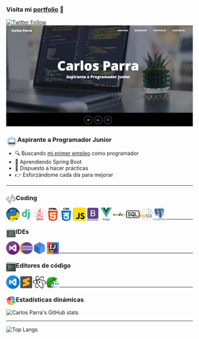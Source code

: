 ### Visita mi [portfolio][website] 👋

[![Twitter Follow](https://img.shields.io/twitter/follow/acarlosparra?color=%231DA1F2&label=Carlos%20Parra&logo=twitter&style=for-the-badge)][twitter]
[<img src="img/Portada.jpg">][website]

### Aspirante a Programador Junior <img align="left" alt="Computer" width= "30px" src="iconos/039-computer.png"/>

- :mag: Buscando [mi primer empleo][linkedIn] como programador
- :seedling: Aprendiendo Spring Boot
- :office: Dispuesto a hacer prácticas
- :point_right: Esforzándome cada día para mejorar

---

### Coding <img align="left" alt="Coding" width= "26px" src="iconos/040-program.png"/>
<!-- <div>Iconos diseñados por <a href="https://www.freepik.com" title="Freepik">Freepik</a> from <a href="https://www.flaticon.es/" title="Flaticon">www.flaticon.es</a></div> -->
<img align="left" alt="Python" width= "36px" src="iconos/005-python.png"/>
<img align="left" alt="Django" width= "36px" src="iconos/042-django.png"/>
<img align="left" alt="Java" width= "36px" src="iconos/003-java.png"/>
<img align="left" alt="HTML5" width= "36px" src="iconos/030-html-5.png"/>
<img align="left" alt="CSS3" width= "36px" src="iconos/031-css.png"/>
<img align="left" alt="JavaScript" width= "36px" src="iconos/029-javaScript.png"/>
<img align="left" alt="Bootstrap" width= "36px" src="iconos/048-bootstrap.png"/>
<img align="left" alt="Vue" width= "36px" src="iconos/038-vue.png"/>
<img align="left" alt="Nodejs" width= "36px" src="iconos/049-nodejs.png"/>
<img align="left" alt="SQL" width= "36px" src="iconos/050-sql.png"/>
<img align="left" alt="MySQL" width= "36px" src="iconos/021-mysql.png"/>
<img align="left" alt="Postgresql" width= "36px" src="iconos/051-postgresql.png"/>
<br>

---
### IDEs <img align="left" alt="Coding" width= "26px" src="iconos/041-ide.png"/>

<img align="left" alt="VisualStudio" width= "36px" src="iconos/034-visual_studio.png"/>
<img align="left" alt="Eclipse" width= "36px" src="iconos/035-eclipse.png"/>
<img align="left" alt="NetBeans" width= "36px" src="iconos/046-netbeans.png"/>
<img align="left" alt="Intellij" width= "36px" src="iconos/036-intellij.png"/>


<br>

---

### Editores de código <img align="left" alt="Editores" width= "26px" src="iconos/047-editores.png"/>

<img align="left" alt="VisualStudioCode" width= "36px" src="iconos/033-visual_studio_code.png"/>
<img align="left" alt="Sublime" width= "36px" src="iconos/037-sublime.png"/>
<img align="left" alt="Atom" width= "36px" src="iconos/044-atom.svg"/>
<img align="left" alt="Notepad++" width= "36px" src="iconos/045-notepad.png"/>
<br>

---
### Estadísticas dinámicas <img align="left" alt="Coding" width= "26px" src="iconos/043-stats.png"/>
![Carlos Parra's GitHub stats](https://github-readme-stats.vercel.app/api?username=carlos4Dev&show_icons=true&theme=vue)

---
![Top Langs](https://github-readme-stats.vercel.app/api/top-langs/?username=carlos4Dev&layout=compact&theme=vue)


<!-- LINKS -->
[website]: https://carlosparra.pythonanywhere.com/
[twitter]: https://twitter.com/acarlosparra/
[linkedIn]: https://es.linkedin.com/in/carlos-parra-gonz%C3%A1lez-24a50a163?trk=people-guest_people_search-card